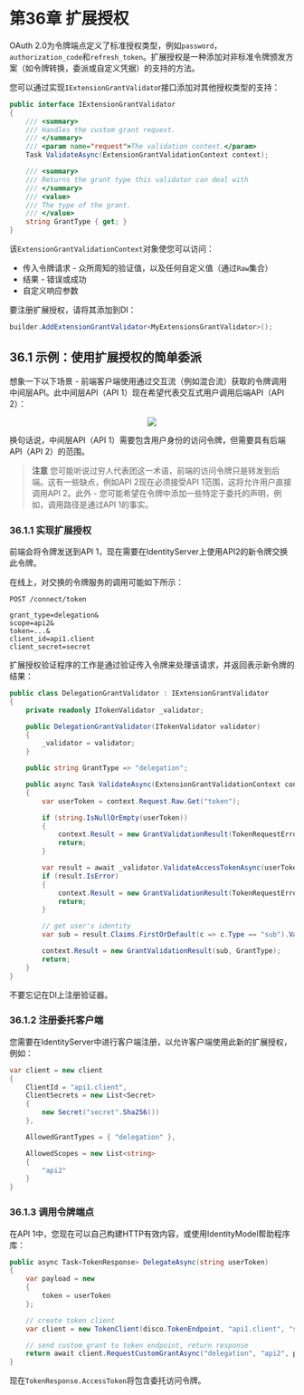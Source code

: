 # 第36章 扩展授权
OAuth 2.0为令牌端点定义了标准授权类型，例如`password`，`authorization_code`和`refresh_token`。扩展授权是一种添加对非标准令牌颁发方案（如令牌转换，委派或自定义凭据）的支持的方法。

您可以通过实现`IExtensionGrantValidato`r接口添加对其他授权类型的支持：

``` C#
public interface IExtensionGrantValidator
{
    /// <summary>
    /// Handles the custom grant request.
    /// </summary>
    /// <param name="request">The validation context.</param>
    Task ValidateAsync(ExtensionGrantValidationContext context);

    /// <summary>
    /// Returns the grant type this validator can deal with
    /// </summary>
    /// <value>
    /// The type of the grant.
    /// </value>
    string GrantType { get; }
}
```  

该`ExtensionGrantValidationContext`对象使您可以访问：

* 传入令牌请求 - 众所周知的验证值，以及任何自定义值（通过`Raw`集合）
* 结果 - 错误或成功
* 自定义响应参数 

要注册扩展授权，请将其添加到DI：

``` C# 
builder.AddExtensionGrantValidator<MyExtensionsGrantValidator>();
```  

## 36.1 示例：使用扩展授权的简单委派
想象一下以下场景 - 前端客户端使用通过交互流（例如混合流）获取的令牌调用中间层API。此中间层API（API 1）现在希望代表交互式用户调用后端API（API 2）：

<div align="center">
<image src="https://identityserver4.readthedocs.io/en/latest/_images/delegation.png"/>
</div>

换句话说，中间层API（API 1）需要包含用户身份的访问令牌，但需要具有后端API（API 2）的范围。

> **注意**
您可能听说过穷人代表团这一术语，前端的访问令牌只是转发到后端。这有一些缺点，例如API 2现在必须接受API 1范围，这将允许用户直接调用API 2。此外 - 您可能希望在令牌中添加一些特定于委托的声明，例如，调用路径是通过API 1的事实。

### 36.1.1 实现扩展授权

前端会将令牌发送到API 1，现在需要在IdentityServer上使用API​​ 2的新令牌交换此令牌。

在线上，对交换的令牌服务的调用可能如下所示：

```
POST /connect/token

grant_type=delegation&
scope=api2&
token=...&
client_id=api1.client
client_secret=secret
```  

扩展授权验证程序的工作是通过验证传入令牌来处理该请求，并返回表示新令牌的结果：

``` C#
public class DelegationGrantValidator : IExtensionGrantValidator
{
    private readonly ITokenValidator _validator;

    public DelegationGrantValidator(ITokenValidator validator)
    {
        _validator = validator;
    }

    public string GrantType => "delegation";

    public async Task ValidateAsync(ExtensionGrantValidationContext context)
    {
        var userToken = context.Request.Raw.Get("token");

        if (string.IsNullOrEmpty(userToken))
        {
            context.Result = new GrantValidationResult(TokenRequestErrors.InvalidGrant);
            return;
        }

        var result = await _validator.ValidateAccessTokenAsync(userToken);
        if (result.IsError)
        {
            context.Result = new GrantValidationResult(TokenRequestErrors.InvalidGrant);
            return;
        }

        // get user's identity
        var sub = result.Claims.FirstOrDefault(c => c.Type == "sub").Value;

        context.Result = new GrantValidationResult(sub, GrantType);
        return;
    }
}
```  

不要忘记在DI上注册验证器。

### 36.1.2 注册委托客户端

您需要在IdentityServer中进行客户端注册，以允许客户端使用此新的扩展授权，例如：

``` C#
var client = new client
{
    ClientId = "api1.client",
    ClientSecrets = new List<Secret>
    {
        new Secret("secret".Sha256())
    },

    AllowedGrantTypes = { "delegation" },

    AllowedScopes = new List<string>
    {
        "api2"
    }
}
```   

### 36.1.3 调用令牌端点

在API 1中，您现在可以自己构建HTTP有效内容，或使用IdentityModel帮助程序库：

``` C#
public async Task<TokenResponse> DelegateAsync(string userToken)
{
    var payload = new
    {
        token = userToken
    };

    // create token client
    var client = new TokenClient(disco.TokenEndpoint, "api1.client", "secret");

    // send custom grant to token endpoint, return response
    return await client.RequestCustomGrantAsync("delegation", "api2", payload);
}
```   

现在`TokenResponse.AccessToken`将包含委托访问令牌。